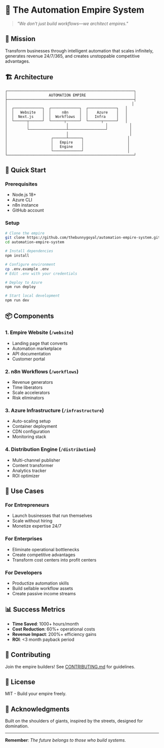# 🚀 The Automation Empire System

> *"We don't just build workflows—we architect empires."*

## 🎯 Mission

Transform businesses through intelligent automation that scales infinitely, generates revenue 24/7/365, and creates unstoppable competitive advantages.

## 🏗️ Architecture

```
┌──────────────────────────────────────────────────────────┐
│                   AUTOMATION EMPIRE                      │
├──────────────────────────────────────────────────────────┤
│                                                         │
│  ┌─────────────┐  ┌─────────────┐  ┌─────────────┐   │
│  │   Website   │  │     n8n     │  │    Azure    │   │
│  │  Next.js    │  │  Workflows  │  │   Infra     │   │
│  └──────┬──────┘  └──────┬──────┘  └──────┬──────┘   │
│         │                 │                 │          │
│         └─────────────────┴─────────────────┘          │
│                           │                            │
│                    ┌──────┴──────┐                    │
│                    │   Empire    │                    │
│                    │   Engine    │                    │
│                    └─────────────┘                    │
└──────────────────────────────────────────────────────────┘
```

## 🚀 Quick Start

### Prerequisites
- Node.js 18+
- Azure CLI
- n8n instance
- GitHub account

### Setup

```bash
# Clone the empire
git clone https://github.com/thebunnygoyal/automation-empire-system.git
cd automation-empire-system

# Install dependencies
npm install

# Configure environment
cp .env.example .env
# Edit .env with your credentials

# Deploy to Azure
npm run deploy

# Start local development
npm run dev
```

## 📦 Components

### 1. Empire Website (`/website`)
- Landing page that converts
- Automation marketplace
- API documentation
- Customer portal

### 2. n8n Workflows (`/workflows`)
- Revenue generators
- Time liberators  
- Scale accelerators
- Risk eliminators

### 3. Azure Infrastructure (`/infrastructure`)
- Auto-scaling setup
- Container deployment
- CDN configuration
- Monitoring stack

### 4. Distribution Engine (`/distribution`)
- Multi-channel publisher
- Content transformer
- Analytics tracker
- ROI optimizer

## 🎯 Use Cases

### For Entrepreneurs
- Launch businesses that run themselves
- Scale without hiring
- Monetize expertise 24/7

### For Enterprises  
- Eliminate operational bottlenecks
- Create competitive advantages
- Transform cost centers into profit centers

### For Developers
- Productize automation skills
- Build sellable workflow assets
- Create passive income streams

## 📊 Success Metrics

- **Time Saved**: 1000+ hours/month
- **Cost Reduction**: 60%+ operational costs
- **Revenue Impact**: 200%+ efficiency gains  
- **ROI**: <3 month payback period

## 🤝 Contributing

Join the empire builders! See [CONTRIBUTING.md](CONTRIBUTING.md) for guidelines.

## 📄 License

MIT - Build your empire freely.

## 🙏 Acknowledgments

Built on the shoulders of giants, inspired by the streets, designed for domination.

---

**Remember**: *The future belongs to those who build systems.*